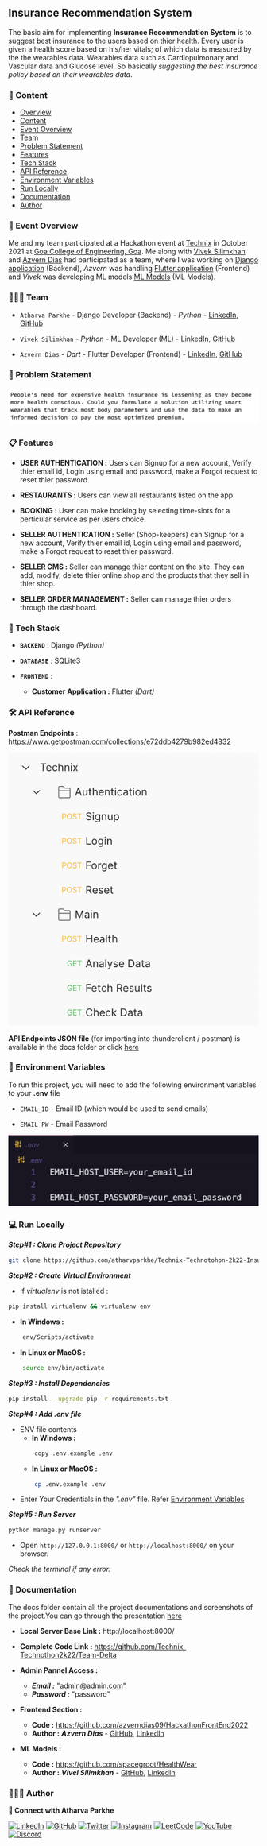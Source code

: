 
## Insurance Recommendation System

The basic aim for implementing **Insurance Recommendation System** is to suggest best insurance to the users based on thier health.
Every user is given a health score based on his/her vitals; of which data is measured by the the wearables data.
Wearables data such as Cardiopulmonary and Vascular data and Glucose level.
So basically *suggesting the best insurance policy based on their wearables data*.


### 🔗 Content

- [Overview](#insurance-recommendation-system)
- [Content](#-content)
- [Event Overview](#-event-overview)
- [Team](#-team)
- [Problem Statement](#-problem-statement)
- [Features](#-features)
- [Tech Stack](#-tech-stack)
- [API Reference](#-api-reference)
- [Environment Variables](#-environment-variables)
- [Run Locally](#-run-locally)
- [Documentation](#-documentation)
- [Author](#-author)


### 🧬 Event Overview

Me and my team participated at a Hackathon event at [Technix](https://www.linkedin.com/feed/hashtag/?keywords=inspirus2k21) in October 2021 at [Goa College of Engineering, Goa](https://www.linkedin.com/school/gecgoa/). 
Me along with [Vivek Silimkhan](https://www.linkedin.com/in/vivek-silimkhan/) and [Azvern Dias](https://www.linkedin.com/in/azverndias0912/) had participated as a team, where I was working on [Django application](https://github.com/atharvparkhe/Technix-Technotohon-2k22-Insurance-Recommendation-System) (Backend), *Azvern* was handling [Flutter application](https://github.com/azverndias09/HackathonFrontEnd2022) (Frontend) and *Vivek* was developing ML models [ML Models](https://github.com/spacegroot/HealthWear) (ML Models).


### 👨‍👦‍👦 Team

- `Atharva Parkhe` -  Django Developer (Backend)  -  *Python* - [LinkedIn](https://www.linkedin.com/in/atharva-parkhe-3283b2202/), [GitHub](https://github.com/atharvparkhe)

- `Vivek Silimkhan` -  *Python* - ML Developer (ML) - [LinkedIn](https://www.linkedin.com/in/vivek-silimkhan/), [GitHub](https://github.com/spacegroot)

- `Azvern Dias` -  *Dart* -  Flutter Developer (Frontend) - [LinkedIn](https://www.linkedin.com/in/azverndias0912/), [GitHub](https://github.com/azverndias09) 


### 📃 Problem Statement

![Problem Statement](PROBLEM_STATEMENT.jpeg)


### 📋 Features

- **USER AUTHENTICATION :** Users can Signup for a new account, Verify thier email id, Login using email and password, make a Forgot request to reset thier password. 

- **RESTAURANTS :** Users can view all restaurants listed on the app.

- **BOOKING :** User can make booking by selecting time-slots for a perticular service as per users choice.

- **SELLER AUTHENTICATION :** Seller (Shop-keepers) can Signup for a new account, Verify thier email id, Login using email and password, make a Forgot request to reset thier password. 

- **SELLER CMS :** Seller can manage thier content on the site. They can add, modify, delete thier online shop and the products that they sell in thier shop.

- **SELLER ORDER MANAGEMENT :** Seller can manage thier orders through the dashboard.


### 🧰 Tech Stack

- **`BACKEND`** : Django *(Python)*

- **`DATABASE`** : SQLite3

- **`FRONTEND`** : 
    - **Customer Application :** Flutter *(Dart)*


### 🛠 API Reference

**Postman Endpoints** : https://www.getpostman.com/collections/e72ddb4279b982ed4832

![Endpoints](docs/endpoints.png)

**API Endpoints JSON file** (for importing into thunderclient / postman) is available in the docs folder or click [here](docs/endpoints.json)


### 🔐 Environment Variables

To run this project, you will need to add the following environment variables to your **.env** file

- `EMAIL_ID`  -  Email ID (which would be used to send emails)

- `EMAIL_PW`  -  Email Password

![ENV file](docs/env.png)


### 💻 Run Locally

***Step#1 : Clone Project Repository***

```bash
git clone https://github.com/atharvparkhe/Technix-Technotohon-2k22-Insurance-Recommendation-System.git && cd Technix-Technotohon-2k22-Insurance-Recommendation-System
```

***Step#2 : Create Virtual Environment***

- If *virtualenv* is not istalled :
```bash
pip install virtualenv && virtualenv env
```
- **In Windows :**
```bash
    env/Scripts/activate
```
- **In Linux or MacOS :**
```bash
    source env/bin/activate
```

***Step#3 : Install Dependencies***

```bash
pip install --upgrade pip -r requirements.txt
```

***Step#4 : Add .env file***

- ENV file contents
    - **In Windows :**
    ```bash
        copy .env.example .env
    ```
    - **In Linux or MacOS :**
    ```bash
        cp .env.example .env
    ```
- Enter Your Credentials in the *".env"* file. Refer [Environment Variables](#-environment-variables)

***Step#5 : Run Server***

```bash
python manage.py runserver
```

- Open `http://127.0.0.1:8000/` or `http://localhost:8000/` on your browser.

*Check the terminal if any error.*


### 📄 Documentation

The docs folder contain all the project documentations and screenshots of the project.You can go through the presentation [here](presentaion.pptx)

- **Local Server Base Link :** http://localhost:8000/

- **Complete Code Link :** https://github.com/Technix-Technothon2k22/Team-Delta

- **Admin Pannel Access :**
    - ***Email :*** "admin@admin.com"
    - ***Password :*** "password"

- **Frontend Section :**
    - **Code :** https://github.com/azverndias09/HackathonFrontEnd2022
    - **Author :** ***Azvern Dias*** - [GitHub](https://github.com/azverndias09), [LinkedIn](https://www.linkedin.com/in/azverndias0912/)

- **ML Models :**
    - **Code :** https://github.com/spacegroot/HealthWear
    - **Author :** ***Vivel Silimkhan*** - [GitHub](https://github.com/spacegroot), [LinkedIn](https://www.linkedin.com/in/vivek-silimkhan/)


### 🙋🏻‍♂️ Author

**🤝 Connect with Atharva Parkhe**

[![LinkedIn](https://img.shields.io/badge/LinkedIn-0077B5?style=for-the-badge&logo=linkedin&logoColor=white)](https://www.linkedin.com/in/atharva-parkhe-3283b2202/)
[![GitHub](https://img.shields.io/badge/GitHub-100000?style=for-the-badge&logo=github&logoColor=white)](https://www.github.com/atharvparkhe/)
[![Twitter](https://img.shields.io/badge/Twitter-1DA1F2?style=for-the-badge&logo=twitter&logoColor=white)](https://www.twitter.com/atharvparkhe/)
[![Instagram](https://img.shields.io/badge/Instagram-E4405F?style=for-the-badge&logo=instagram&logoColor=white)](https://www.instagram.com/atharvparkhe/)
[![LeetCode](https://img.shields.io/badge/-LeetCode-FFA116?style=for-the-badge&logo=LeetCode&logoColor=black)](https://leetcode.com/patharv777/)
[![YouTube](https://img.shields.io/badge/YouTube-FF0000?style=for-the-badge&logo=youtube&logoColor=white)](https://www.youtube.com/channel/UChimOJO64hOqtE7HCgtiIig)
[![Discord](https://img.shields.io/badge/Discord-5865F2?style=for-the-badge&logo=discord&logoColor=white)](https://discord.gg/8WNC43Xsfc)

